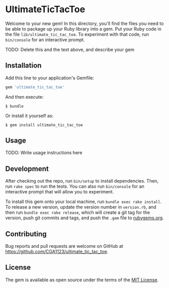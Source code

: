 # UltimateTicTacToe

Welcome to your new gem! In this directory, you'll find the files you need to be able to package up your Ruby library into a gem. Put your Ruby code in the file `lib/ultimate_tic_tac_toe`. To experiment with that code, run `bin/console` for an interactive prompt.

TODO: Delete this and the text above, and describe your gem

## Installation

Add this line to your application's Gemfile:

```ruby
gem 'ultimate_tic_tac_toe'
```

And then execute:

    $ bundle

Or install it yourself as:

    $ gem install ultimate_tic_tac_toe

## Usage

TODO: Write usage instructions here

## Development

After checking out the repo, run `bin/setup` to install dependencies. Then, run `rake spec` to run the tests. You can also run `bin/console` for an interactive prompt that will allow you to experiment.

To install this gem onto your local machine, run `bundle exec rake install`. To release a new version, update the version number in `version.rb`, and then run `bundle exec rake release`, which will create a git tag for the version, push git commits and tags, and push the `.gem` file to [rubygems.org](https://rubygems.org).

## Contributing

Bug reports and pull requests are welcome on GitHub at https://github.com/CGA1123/ultimate_tic_tac_toe.

## License

The gem is available as open source under the terms of the [MIT License](https://opensource.org/licenses/MIT).
